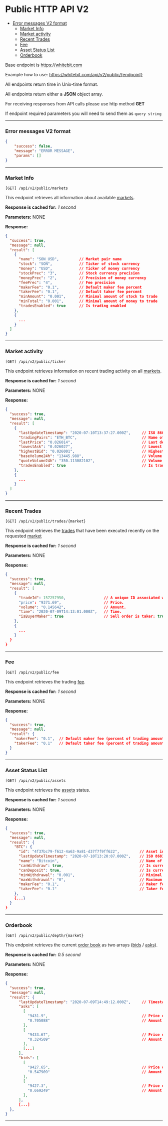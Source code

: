 # Public HTTP API V2

 - [Error messages V2 format](#error-messages-v2-format)
    - [Market Info](#market-info)
    - [Market activity](#market-activity)
    - [Recent Trades](#recent-trades)
    - [Fee](#fee)
    - [Asset Status List](#asset-status-list)
    - [Orderbook](#orderbook)

Base endpoint is https://whitebit.com

Example how to use: https://whitebit.com/api/v2/public/{endpoint}

All endpoints return time in Unix-time format.

All endpoints return either a __JSON__ object array.

For receiving responses from API calls please use http method __GET__

If endpoint required parameters you will need to send them as `query string`

___
### Error messages V2 format

```json
{
    "success": false,
    "message": "ERROR MESSAGE",
    "params": []
}
```
___
### Market Info

```
[GET] /api/v2/public/markets
```
This endpoint retrieves all information about available [markets](./../glossary.md#market).

**Response is cached for:**
_1 second_

**Parameters:**
NONE

**Response:**
```json
{
  "success": true,
  "message": null,
  "result": [
    {
      "name": "SON_USD",         // Market pair name
      "stock": "SON",            // Ticker of stock currency
      "money": "USD",            // Ticker of money currency
      "stockPrec": "3",          // Stock currency precision
      "moneyPrec": "2",          // Precision of money currency
      "feePrec": "4",            // Fee precision
      "makerFee": "0.1",         // Default maker fee percent
      "takerFee": "0.1",         // Default taker fee percent
      "minAmount": "0.001",      // Minimal amount of stock to trade
      "minTotal": "0.001",       // Minimal amount of money to trade
      "tradesEnabled": true      // Is trading enabled
    },
    {
      ...
    }
  ]
}
```
___

### Market activity

```
[GET] /api/v2/public/ticker
```
This endpoint retrieves information on recent trading activity on all [markets](./../glossary.md#market).

**Response is cached for:**
_1 second_

**Parameters:**
NONE

**Response:**
```json
{
  "success": true,
  "message": null,
  "result": [
    {
      "lastUpdateTimestamp": "2020-07-10T13:37:27.000Z",     // ISO 8601 time format of last update
      "tradingPairs": "ETH_BTC",                             // Name of market pair
      "lastPrice": "0.026014",                               // Last deal price
      "lowestAsk": "0.026027",                               // Lowest ask price
      "highestBid": "0.026001",                              // Highest bid price
      "baseVolume24h": "13445.988",                          // Volume in stock currency
      "quoteVolume24h": "350.113082102",                     // Volume in money currency
      "tradesEnabled": true                                  // Is trading enabled on exchange
    },
    {
      ...
    }
  ]
}
```
___

### Recent Trades

```
[GET] /api/v2/public/trades/{market}
```
This endpoint retrieves the [trades](./../glossary.md#deal-trade) that have been executed recently on the requested [market](./../glossary.md#market)

**Response is cached for:**
_1 second_

**Parameters:**
NONE

**Response:**
```json
{
  "success": true,
  "message": null,
  "result": [
    {
      "tradeId": 157257950,                 // A unique ID associated with the trade for the currency pair transaction Note: Unix timestamp does not qualify as trade_id.
      "price": "9371.69",                   // Price.
      "volume": "0.145642",                 // Amount.
      "time": "2020-07-09T14:13:01.000Z",   // Time.
      "isBuyerMaker": true                  // Sell order is taker: true, Buy order is taker: false
    },
    {
      ...
    }
  }
}
```
___

### Fee

```
[GET] /api/v2/public/fee
```
This endpoint retrieves the trading [fee](./../glossary.md#fee).

**Response is cached for:**
_1 second_

**Parameters:**
NONE

**Response:**
```json
{
  "success": true,
  "message": null,
  "result": {
    "makerFee": "0.1",  // Default maker fee (percent of trading amount in money currency)
    "takerFee": "0.1"   // Default taker fee (percent of trading amount in money currency)
  }
}
```
___

### Asset Status List

```
[GET] /api/v2/public/assets
```
This endpoint retrieves the [assets](./../glossary.md#assets) status.

**Response is cached for:**
_1 second_

**Parameters:**
NONE

**Response:**
```json
{
  "success": true,
  "message": null,
  "result": {
    "BTC": {
      "id": "4f37bc79-f612-4a63-9a81-d37f7f9ff622",         // Asset id
      "lastUpdateTimestamp": "2020-07-10T13:20:07.000Z",    // ISO 8601 time format of last update
      "name": "Bitcoin",                                    // Name of currency
      "canWithdraw": true,                                  // Is currency withdrawable
      "canDeposit": true,                                   // Is currency depositable
      "minWithdrawal": "0.001",                             // Minimal amount to withdraw
      "maxWithdrawal": "0",                                 // Maximum amount to withdraw
      "makerFee": "0.1",                                    // Maker fee for currency
      "takerFee": "0.1"                                     // Taker fee for currency
    },
    {...}
  }
}
```
___

### Orderbook

```
[GET] /api/v2/public/depth/{market}
```
This endpoint retrieves the current [order book](../glossary.md#order-book) as two arrays ([bids](./../glossary.md#bid) / [asks](./../glossary.md#ask)).

**Response is cached for:**
_0.5 second_

**Parameters:**
NONE

**Response:**
```json
{
  "success": true,
  "message": null,
  "result": {
      "lastUpdateTimestamp": "2020-07-09T14:49:12.000Z",     // Timestamp of last update
      "asks": [
        [
          "9431.9",                                          // Price of lowest ask
          "0.705088"                                         // Amount of lowest ask
        ],
        [
          "9433.67",                                         // Price of the next ask
          "0.324509"                                         // Amount of the next ask
        ],
        [...]
      ],
      "bids": [
        [
          "9427.65",                                         // Price of highest bid
          "0.547909"                                         // Amount of highest bid
        ],
        [
          "9427.3",                                          // Price of next bid
          "0.669249"                                         // Amount of next bid
        ],
      ],
      [...]
  },
}
```
___

